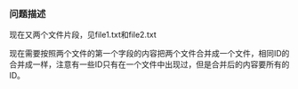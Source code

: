 ### 问题描述

现在又两个文件片段，见file1.txt和file2.txt

现在需要按照两个文件的第一个字段的内容把两个文件合并成一个文件，相同ID的合并成一样，注意有一些ID只有在一个文件中出现过，但是合并后的内容要所有的ID。